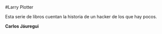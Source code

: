 #Larry Plotter

Esta serie de libros cuentan la historia de un hacker de los que hay pocos.

**Carlos Jáuregui**


